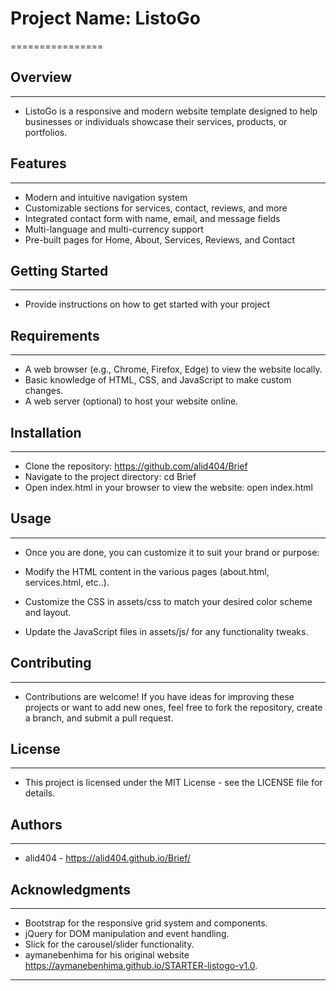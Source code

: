 # Project Name: ListoGo
================

## Overview
------------

* ListoGo is a responsive and modern website template designed to help businesses or individuals showcase their services, products, or portfolios.

## Features
------------

* Modern and intuitive navigation system
* Customizable sections for services, contact, reviews, and more
* Integrated contact form with name, email, and message fields
* Multi-language and multi-currency support
* Pre-built pages for Home, About, Services, Reviews, and Contact

## Getting Started
-----------------

* Provide instructions on how to get started with your project

## Requirements
-------------

* A web browser (e.g., Chrome, Firefox, Edge) to view the website locally.
* Basic knowledge of HTML, CSS, and JavaScript to make custom changes.
* A web server (optional) to host your website online.

## Installation
------------

* Clone the repository: https://github.com/alid404/Brief
* Navigate to the project directory: cd Brief
* Open index.html in your browser to view the website: open index.html

## Usage
-----
* Once you are done, you can customize it to suit your brand or purpose:

* Modify the HTML content in the various pages (about.html, services.html, etc..).
* Customize the CSS in assets/css to match your desired color scheme and layout.
* Update the JavaScript files in assets/js/ for any functionality tweaks.

## Contributing
------------

* Contributions are welcome! If you have ideas for improving these projects or want to add new ones, feel free to fork the repository, create a branch, and submit a pull request.

## License
-------

* This project is licensed under the MIT License - see the LICENSE file for details.

## Authors
-------

* alid404 - https://alid404.github.io/Brief/

## Acknowledgments
--------------

* Bootstrap for the responsive grid system and components.
* jQuery for DOM manipulation and event handling.
* Slick for the carousel/slider functionality.
* aymanebenhima for his original website https://aymanebenhima.github.io/STARTER-listogo-v1.0.
-----------------------
